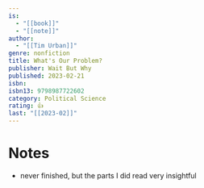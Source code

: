 ```yaml
---
is:
  - "[[book]]"
  - "[[note]]"
author:
  - "[[Tim Urban]]"
genre: nonfiction
title: What's Our Problem?
publisher: Wait But Why
published: 2023-02-21
isbn: 
isbn13: 9798987722602
category: Political Science
rating: 👍
last: "[[2023-02]]"
---
```

# Notes
- never finished, but the parts I did read very insightful
